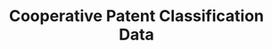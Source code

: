 ---
bigquery: https://console.cloud.google.com/bigquery?p=patents-public-data&d=cpc&page=dataset
citation: '“Cooperative Patent Classification” by the EPO and USPTO, for public use. '
contributors: EPO, USPTO
cost: None
description: Cooperative Patent Classification Data contains the scheme and definitions
  of the Cooperative Patent Classification system for classifying patent documents.
  The CPC is the result of a partnership between the EPO and the USPTO in their joint
  effort to develop a common, internationally compatible classification system for
  technical documents, in particular patent publications, which will be used by both
  offices in the patent granting process
documentation: https://www.cooperativepatentclassification.org/cpcSchemeAndDefinitions
last_edit: 04/07/2022, 20:24:59
location: https://www.cooperativepatentclassification.org/index
maintained_by: USPTO, EPO
schema_fields:
- date_revised
- informative_references
- glossary
- sizeCache
- ipcConcordant
- applicationReferences
- additional_only
- limitingReferences
- child_groups
- childGroups
- not_allocatable
- title_part
- synonyms
- notAllocatable
- residualReferences
- limiting_references
- titleFull
- application_references
- ipc_concordant
- title_full
- titlePart
- definition
- residual_references
- parents
- informativeReferences
- status
- children
- level
- breakdown_code
- breakdownCode
- dateRevised
- symbol
shortname: cooperative_patent_classification
tags:
- patents
- science
title: Cooperative Patent Classification Data
uuid: 984374a7-16e9-4b35-9445-458daceb01bf
---